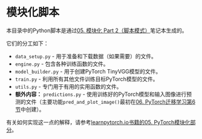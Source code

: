 # 模块化脚本

本目录中的Python脚本是通过[05. 模块化 Part 2（脚本模式）](https://github.com/mrdbourke/pytorch-deep-learning/blob/main/going_modular/05_pytorch_going_modular_script_mode.ipynb)笔记本生成的。

它们的分工如下：
* `data_setup.py` - 用于准备和下载数据（如果需要）的文件。
* `engine.py` - 包含各种训练函数的文件。
* `model_builder.py` - 用于创建PyTorch TinyVGG模型的文件。
* `train.py` - 利用所有其他文件训练目标PyTorch模型的文件。
* `utils.py` - 专门用于有用的实用函数的文件。
* **额外内容：** `predictions.py` - 使用训练好的PyTorch模型和输入图像进行预测的文件（主要功能`pred_and_plot_image()`最初在[06. PyTorch迁移学习第6节](https://www.learnpytorch.io/06_pytorch_transfer_learning/#6-make-predictions-on-images-from-the-test-set)中创建）。

有关如何实现这一点的解释，请参考[learnpytorch.io书籍的05. PyTorch模块化部分](https://www.learnpytorch.io/05_pytorch_going_modular/)。